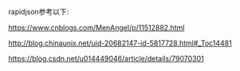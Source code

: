 rapidjson参考以下:

 https://www.cnblogs.com/MenAngel/p/11512882.html
 
 http://blog.chinaunix.net/uid-20682147-id-5817728.html#_Toc14481
 
 https://blog.csdn.net/u014449046/article/details/79070301
 
